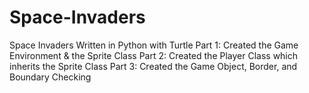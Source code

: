 # Space-Invaders
Space Invaders Written in Python with Turtle
Part 1: Created the Game Environment & the Sprite Class
Part 2: Created the Player Class which inherits the Sprite Class
Part 3: Created the Game Object, Border, and Boundary Checking
